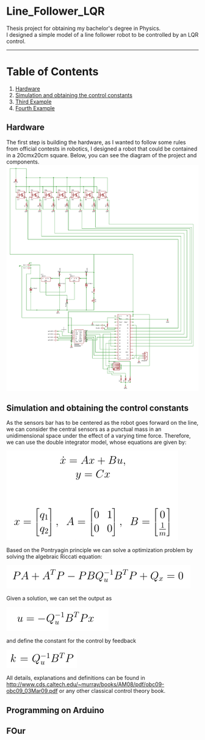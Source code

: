 # Line_Follower_LQR
Thesis project for obtaining my bachelor's degree in Physics.  
I designed a simple model of a line follower robot to be controlled by an LQR control.

___

# Table of Contents
1. [Hardware](#Hardware)
2. [Simulation and obtaining the control constants](#Simulation-and-obtaining-the-control-constants)
3. [Third Example](#third-example)
4. [Fourth Example](#fourth-examplehttpwwwfourthexamplecom)


## Hardware
The first step is building the hardware, as I wanted to follow some rules from official contests in robotics, I designed a robot that could be contained in a 20cmx20cm square. Below, you can see the diagram of the project and components.
![Alt text](images/circuit.png?raw=true "Circuit of the prototype, includes power, control and sensor stages")


## Simulation and obtaining the control constants
As the sensors bar has to be centered as the robot goes forward on the line, we can consider the central sensors as a punctual mass in an unidimensional space under the effect of a varying time force. Therefore, we can use the double integrator model, whose equations are given by:

![Alt text](images/equationsDoubleInt.png?raw=true "Equations of a simple double integrator")

Based on the Pontryagin principle we can solve a optimization problem by solving the algebraic Riccati equation:

![Alt text](images/RicattiEquations.png?raw=true "Algebraic Riccati equation")

Given a solution, we can set the output as 

![Alt text](images/RicattiEquationOutput.png?raw=true "Output of Algebraic Riccati equation")

and define the constant for the control by feedback

![Alt text](images/RicattiEquationConstant.png?raw=true "Definning the control constant")

All details, explanations and definitions can be found in  http://www.cds.caltech.edu/~murray/books/AM08/pdf/obc09-obc09_03Mar09.pdf or any other classical control theory book.




## Programming on Arduino


## FOur
